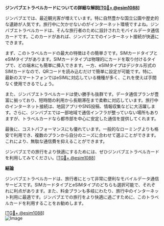 **ジンバブエトラベルカードについての詳細な解説[[TG💪+ @esim1088](https://t.me/s/esim1088)]**

ジンバブエでは、最近観光客が増えています。特に自然豊かな国立公園や歴史的な遺跡が人気です。旅行中に欠かせないのがインターネット環境ですよね。ジンバブエトラベルカードは、そんな旅行者のために設計されたモバイルデータ通信カードです。このカードがあれば、ジンバブエでのインターネット接続が快適にできます。

まず、このトラベルカードの最大の特徴はその簡単さです。SIMカードタイプとeSIMタイプがあります。SIMカードタイプは物理的にカードを取り付けるタイプで、どの端末にも簡単に挿入できます。一方、eSIMタイプはデジタル形式のSIMカードなので、QRコードを読み込むだけで簡単に設定が可能です。特に、最新のスマートフォンではeSIMに対応している機種が多く、これを使えば手間なく使用できるでしょう。

また、ジンバブエトラベルカードは使い勝手も抜群です。データ通信プランが豊富に揃っており、短時間の利用から長期滞在まで柔軟に対応しています。旅行中のインターネット接続は、地図アプリやSNS投稿、情報収集などに大活躍します。さらに、ジンバブエでは一部地域で通信インフラが整っていない場所もありますが、トラベルカードなら都市部を中心に安定した通信を提供してくれます。

最後に、コストパフォーマンスにも優れています。一般的なローミングよりも格安で利用でき、複数のプランから自分のニーズに合わせて選ぶことができます。これにより、無駄な通信費を抑えることができます。

ジンバブエでの旅行をより快適にするためには、ぜひジンバブエトラベルカードを利用してみてください。[[TG💪+ @esim1088](https://t.me/s/esim1088)]

**結論**

ジンバブエトラベルカードは、旅行者にとって非常に便利なモバイルデータ通信サービスです。SIMカードタイプとeSIMタイプのどちらも選択可能で、それぞれに利点があります。また、料金プランも多岐にわたり、旅行中のインターネット利用に最適です。ジンバブエでの旅行をより快適に過ごすために、このトラベルカードを利用することをお勧めします。

[[TG💪+ @esim1088](https://t.me/s/esim1088)]  
![Image](https://i.postimg.cc/Y0z9fWf4/image.png)